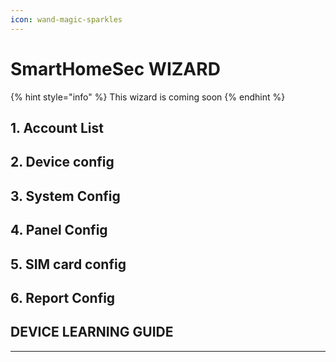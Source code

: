 ```yaml
---
icon: wand-magic-sparkles
---
```


# SmartHomeSec WIZARD



{% hint style="info" %}
This wizard is coming soon
{% endhint %}

## 1. Account List





## 2. Device config





## 3. System Config





## 4. Panel Config





## 5. SIM card config





## 6. Report Config















## DEVICE LEARNING GUIDE









***
